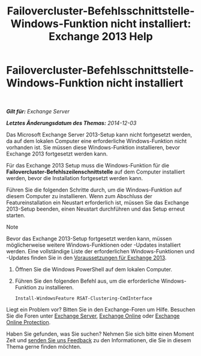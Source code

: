 ﻿---
title: 'Failovercluster-Befehlsschnittstelle-Windows-Funktion nicht installiert: Exchange 2013 Help'
TOCTitle: Failovercluster-Befehlsschnittstelle-Windows-Funktion nicht installiert
ms:assetid: 0d839514-5ab7-497d-8945-41392b4c3980
ms:mtpsurl: https://technet.microsoft.com/de-de/library/ms.exch.setupreadiness.rsatclusteringcmdinterfaceinstalled(v=EXCHG.150)
ms:contentKeyID: 51409265
ms.date: 04/24/2018
mtps_version: v=EXCHG.150
ms.translationtype: HT
---

# Failovercluster-Befehlsschnittstelle-Windows-Funktion nicht installiert

 

_**Gilt für:** Exchange Server_

_**Letztes Änderungsdatum des Themas:** 2014-12-03_

Das Microsoft Exchange Server 2013-Setup kann nicht fortgesetzt werden, da auf dem lokalen Computer eine erforderliche Windows-Funktion nicht vorhanden ist. Sie müssen diese Windows-Funktion installieren, bevor Exchange 2013 fortgesetzt werden kann.

Für das Exchange 2013 Setup muss die Windows-Funktion für die **Failovercluster-Befehlszeilenschnittstelle** auf dem Computer installiert werden, bevor die Installation fortgesetzt werden kann.

Führen Sie die folgenden Schritte durch, um die Windows-Funktion auf diesem Computer zu installieren. Wenn zum Abschluss der Featureinstallation ein Neustart erforderlich ist, müssen Sie das Exchange 2013-Setup beenden, einen Neustart durchführen und das Setup erneut starten.


> [!NOTE]
> Bevor das Exchange 2013-Setup fortgesetzt werden kann, müssen möglicherweise weitere Windows-Funktionen oder -Updates installiert werden. Eine vollständige Liste der erforderlichen Windows-Funktionen und -Updates finden Sie in den <A href="exchange-2013-prerequisites-exchange-2013-help.md">Voraussetzungen für Exchange 2013</A>.



1.  Öffnen Sie die Windows PowerShell auf dem lokalen Computer.

2.  Führen Sie den folgenden Befehl aus, um die erforderliche Windows-Funktion zu installieren.
    
        Install-WindowsFeature RSAT-Clustering-CmdInterface

Liegt ein Problem vor? Bitten Sie in den Exchange-Foren um Hilfe. Besuchen Sie die Foren unter [Exchange Server](https://go.microsoft.com/fwlink/p/?linkid=60612), [Exchange Online](https://go.microsoft.com/fwlink/p/?linkid=267542) oder [Exchange Online Protection](https://go.microsoft.com/fwlink/p/?linkid=285351).

Haben Sie gefunden, was Sie suchen? Nehmen Sie sich bitte einen Moment Zeit und [senden Sie uns Feedback](mailto:exsetuphelpfeedback@microsoft.com?subject=exchange%202013%20setup%20help%20feedbac) zu den Informationen, die Sie in diesem Thema gerne finden möchten.


